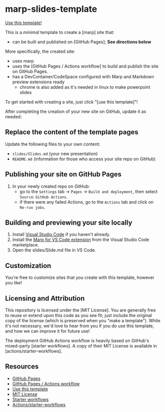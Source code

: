 # marp-slides-template

[Use this template!](https://github.com/codebytes/marp-slides-template/generate)

This is a *minimal* template to create a [marp] site that:

- can be built and published on [GitHub Pages];
**See directions below**

More specifically, the created site:

- uses marp
- uses the [GitHub Pages / Actions workflow] to build and publish the site on GitHub Pages.
- has a DevContainer/CodeSpace configured with Marp and Markdown preview extensions ready
  - chrome is also added as it's needed in linux to make powerpoint slides

To get started with creating a site, just click "[use this template]"!

After completing the creation of your new site on GitHub, update it as needed:

## Replace the content of the template pages

Update the following files to your own content:

- `slides/Slides.md` (your new presentation)
- `README.md` (information for those who access your site repo on GitHub)


## Publishing your site on GitHub Pages

1.  In your newly created repo on GitHub:
    - go to the `Settings` tab -> `Pages` -> `Build and deployment`, then select `Source`: `GitHub Actions`.
    - if there were any failed Actions, go to the `Actions` tab and click on `Re-run jobs`.

## Building and previewing your site locally

1. Install [Visual Studio Code](https://code.visualstudio.com/) if you haven't already.
2. Install the [Marp for VS Code extension](https://marketplace.visualstudio.com/items?itemName=marp-team.marp-vscode) from the Visual Studio Code marketplace.
3. Open the slides/Slide.md file in VS Code.

## Customization

You're free to customize sites that you create with this template, however you like!

## Licensing and Attribution

This repository is licensed under the [MIT License]. You are generally free to reuse or extend upon this code as you see fit; just include the original copy of the license (which is preserved when you "make a template"). While it's not necessary, we'd love to hear from you if you do use this template, and how we can improve it for future use!

The deployment GitHub Actions workflow is heavily based on GitHub's mixed-party [starter workflows]. A copy of their MIT License is available in [actions/starter-workflows].

## Resources

- [GitHub Pages](https://docs.github.com/en/pages)
- [GitHub Pages / Actions workflow](https://github.blog/changelog/2022-07-27-github-pages-custom-github-actions-workflows-beta/)
- [Use this template](https://github.com/codebytes/marp-slides-template/generate)
- [MIT License](https://en.wikipedia.org/wiki/MIT_License)
- [Starter workflows](https://github.com/actions/starter-workflows/blob/main/pages/jekyll.yml)
- [Actions/starter-workflows](https://github.com/actions/starter-workflows/blob/main/LICENSE)
